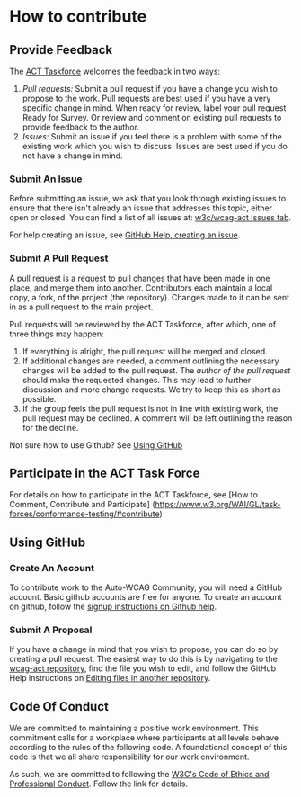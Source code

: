 # How to contribute

## Provide Feedback
The [ACT Taskforce](https://www.w3.org/WAI/GL/task-forces/conformance-testing/) welcomes the feedback in two ways:

1. *Pull requests:* Submit a pull request if you have a change you wish to propose to the work. Pull requests are best used if you have a very specific change in mind. When ready for review, label your pull request Ready for Survey. Or review and comment on existing pull requests to provide feedback to the author.
2. *Issues:* Submit an issue if you feel there is a problem with some of the existing work which you wish to discuss. Issues are best used if you do not have a change in mind.

### Submit An Issue

Before submitting an issue, we ask that you look through existing issues to ensure that there isn't already an issue that addresses this topic, either open or closed. You can find a list of all issues at: [w3c/wcag-act Issues tab](https://github.com/w3c/wcag-act/issues).

For help creating an issue, see [GitHub Help, creating an issue](https://help.github.com/articles/creating-an-issue/).

### Submit A Pull Request

A pull request is a request to pull changes that have been made in one place, and merge them into another. Contributors each maintain a local copy, a fork, of the project (the repository). Changes made to it can be sent in as a pull request to the main project.

Pull requests will be reviewed by the ACT Taskforce, after which, one of three things may happen:

1. If everything is alright, the pull request will be merged and closed.
2. If additional changes are needed, a comment outlining the necessary changes will be added to the pull request. The *author of the pull request* should make the requested changes. This may lead to further discussion and more change requests. We try to keep this as short as possible.
3. If the group feels the pull request is not in line with existing work, the pull request may be declined. A comment will be left outlining the reason for the decline.

Not sure how to use Github? See [Using GitHub](#using-github)

## Participate in the ACT Task Force

For details on how to participate in the ACT Taskforce, see [How to Comment, Contribute and Participate] (https://www.w3.org/WAI/GL/task-forces/conformance-testing/#contribute)

## Using GitHub

### Create An Account

To contribute work to the Auto-WCAG Community, you will need a GitHub account. Basic github accounts are free for anyone. To create an account on github, follow the [signup instructions on Github help](https://help.github.com/articles/signing-up-for-a-new-github-account/).

### Submit A Proposal

If you have a change in mind that you wish to propose, you can do so by creating a pull request. The easiest way to do this is by navigating to the [wcag-act repository](https://github.com/w3c/wcag-act), find the file you wish to edit, and follow the GitHub Help instructions on [Editing files in another repository](https://help.github.com/articles/editing-files-in-another-user-s-repository/).

## Code Of Conduct

We are committed to maintaining a positive work environment. This commitment calls for a workplace where participants at all levels behave according to the rules of the following code. A foundational concept of this code is that we all share responsibility for our work environment.

As such, we are committed to following the [W3C's Code of Ethics and Professional Conduct](https://www.w3.org/Consortium/cepc/). Follow the link for details.
